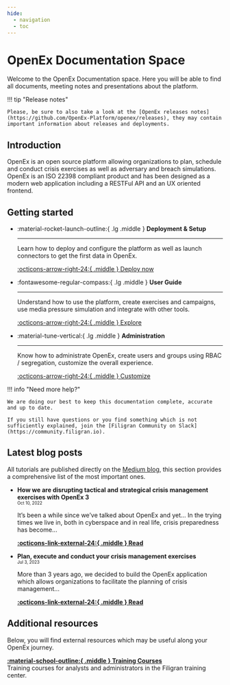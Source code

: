 ```yaml
---
hide:
  - navigation
  - toc
---
```


# OpenEx Documentation Space

Welcome to the OpenEx Documentation space. Here you will be able to find all documents, meeting notes and presentations about the platform.


!!! tip "Release notes"

    Please, be sure to also take a look at the [OpenEx releases notes](https://github.com/OpenEx-Platform/openex/releases), they may contain important information about releases and deployments.

## Introduction

OpenEx is an open source platform allowing organizations to plan, schedule and conduct crisis exercises as well as adversary and breach simulations. OpenEx is an ISO 22398 compliant product and has been designed as a modern web application including a RESTFul API and an UX oriented frontend.

## Getting started

<div class="grid cards" markdown>

-   :material-rocket-launch-outline:{ .lg .middle } __Deployment & Setup__

    ---

    Learn how to deploy and configure the platform as well as
    launch connectors to get the first data in OpenEx.

    [:octicons-arrow-right-24:{ .middle } Deploy now](deployment/overview.md)

-   :fontawesome-regular-compass:{ .lg .middle } __User Guide__

    ---

    Understand how to use the platform, create exercises and campaigns, use 
    media pressure simulation and integrate with other tools. 

    [:octicons-arrow-right-24:{ .middle } Explore](usage/getting-started.md)

-   :material-tune-vertical:{ .lg .middle } __Administration__

    ---

    Know how to administrate OpenEx, create users and groups using RBAC /
    segregation, customize the overall experience.

    [:octicons-arrow-right-24:{ .middle } Customize](administration/introduction.md)

</div>

!!! info "Need more help?"

    We are doing our best to keep this documentation complete, accurate and up to date. 
    
    If you still have questions or you find something which is not sufficiently explained, join the [Filigran Community on Slack](https://community.filigran.io).


## Latest blog posts

All tutorials are published directly on the [Medium blog](https://blog.filigran.io), this section provides a comprehensive list of the most important ones.

<div class="grid cards" markdown>

-   __How we are disrupting tactical and strategical crisis management exercises with OpenEx 3__<br />
    <sub><sup>Oct 10, 2022</sup></sub>

    It’s been a while since we’ve talked about OpenEx and yet… In the trying times we live in, both in cyberspace and in real life, crisis preparedness has become...

    **[:octicons-link-external-24:{ .middle } Read](https://blog.filigran.io/how-we-are-disrupting-tactical-and-strategical-crisis-management-exercises-with-openex-3-49ea2f7a7435)**

-   __Plan, execute and conduct your crisis management exercises__<br />
    <sub><sup>Jul 3, 2023</sup></sub>

    More than 3 years ago, we decided to build the OpenEx application which allows organizations to facilitate the planning of crisis management...

    **[:octicons-link-external-24:{ .middle } Read](https://blog.filigran.io/plan-execute-and-conduct-your-crisis-management-exercises-30a5a5970746)**

</div>

## Additional resources

Below, you will find external resources which may be useful along your OpenEx journey.

<div class="grid" markdown>

[**:material-school-outline:{ .middle } Training Courses**](https://training.filigran.io)<br />
Training courses for analysts and administrators in the Filigran training center.

</div>
<br /><br /><br />
